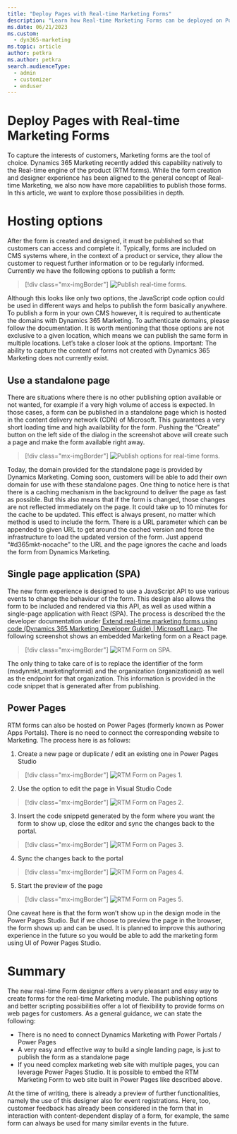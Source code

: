 ```yaml
---
title: "Deploy Pages with Real-time Marketing Forms"
description: "Learn how Real-time Marketing Forms can be deployed on Power Pages and other destinations"
ms.date: 06/21/2023
ms.custom: 
  - dyn365-marketing
ms.topic: article
author: petkra
ms.author: petkra
search.audienceType: 
  - admin
  - customizer
  - enduser
---
```


# Deploy Pages with Real-time Marketing Forms

To capture the interests of customers, Marketing forms are the tool of choice. Dynamics 365 Marketing recently added this capability natively to the Real-time engine of the product (RTM forms). While the form creation and designer experience has been aligned to the general concept of Real-time Marketing, we also now have more capabilities to publish those forms. In this article, we want to explore those possibilities in depth. 

# Hosting options

After the form is created and designed, it must be published so that customers can access and complete it. Typically, forms are included on CMS systems where, in the context of a product or service, they allow the customer to request further information or to be regularly informed.
Currently we have the following options to publish a form:

> [!div class="mx-imgBorder"]
> ![Publish real-time forms.](media/real-time-marketing-forms-publishing1.png "Publish real-time forms")

Although this looks like only two options, the JavaScript code option could be used in different ways and helps to publish the form basically anywhere. To publish a form in your own CMS however, it is required to authenticate the domains with Dynamics 365 Marketing. To authenticate domains, please follow the documentation.
It is worth mentioning that those options are not exclusive to a given location, which means we can publish the same form in multiple locations. Let’s take a closer look at the options. 
Important: The ability to capture the content of forms not created with Dynamics 365 Marketing does not currently exist.

## Use a standalone page

There are situations where there is no other publishing option available or not wanted, for example if a very high volume of access is expected. In those cases, a form can be published in a standalone page which is hosted in the content delivery network (CDN) of Microsoft. This guarantees a very short loading time and high availability for the form. Pushing the “Create” button on the left side of the dialog in the screenshot above will create such a page and make the form available right away. 

> [!div class="mx-imgBorder"]
> ![Publish options for real-time forms.](media/real-time-marketing-forms-publishing-options.png "Publish options for real-time forms")

Today, the domain provided for the standalone page is provided by Dynamics Marketing. Coming soon, customers will be able to add their own domain for use with these standalone pages.
One thing to notice here is that there is a caching mechanism in the background to deliver the page as fast as possible. But this also means that if the form is changed, those changes are not reflected immediately on the page. It could take up to 10 minutes for the cache to be updated. This effect is always present, no matter which method is used to include the form.
There is a URL parameter which can be appended to given URL to get around the cached version and force the infrastructure to load the updated version of the form. Just append “#d365mkt-nocache” to the URL and the page ignores the cache and loads the form from Dynamics Marketing. 

## Single page application (SPA)

The new form experience is designed to use a JavaScript API to use various events to change the behaviour of the form. This design also allows the form to be included and rendered via this API, as well as used within a single-page application with React (SPA). The process is described the the developer documentation under [Extend real-time marketing forms using code (Dynamics 365 Marketing Developer Guide) | Microsoft Learn](real-time-marketing-business-units.md#enabling-business-unit-scopes-in-real-time-marketing). The following screenshot shows an embedded Marketing form on a React page. 

> [!div class="mx-imgBorder"]
> ![RTM Form on SPA.](media/real-time-marketing-forms-spa.png "RTM Form on SPA")

The only thing to take care of is to replace the identifier of the form (msdynmkt_marketingformid) and the organization (organizationid) as well as the endpoint for that organization. This information is provided in the code snippet that is generated after from publishing. 

## Power Pages

RTM forms can also be hosted on Power Pages (formerly known as Power Apps Portals). There is no need to connect the corresponding website to Marketing. The process here is as follows: 

1. Create a new page or duplicate / edit an existing one in Power Pages Studio 

> [!div class="mx-imgBorder"]
> ![RTM Form on Pages 1.](media/real-time-marketing-forms-pages1.png "RTM Form on Pages 1")

2. Use the option to edit the page in Visual Studio Code 

> [!div class="mx-imgBorder"]
> ![RTM Form on Pages 2.](media/real-time-marketing-forms-pages2.png "RTM Form on Pages 2")

3. Insert the code snippetd generated by the form where you want the form to show up, close the editor and sync the changes back to the portal. 

> [!div class="mx-imgBorder"]
> ![RTM Form on Pages 3.](media/real-time-marketing-forms-pages3.png "RTM Form on Pages 3")

4. Sync the changes back to the portal 

> [!div class="mx-imgBorder"]
> ![RTM Form on Pages 4.](media/real-time-marketing-forms-pages4.png "RTM Form on Pages 4")

5. Start the preview of the page

> [!div class="mx-imgBorder"]
> ![RTM Form on Pages 5.](media/real-time-marketing-forms-pages5.png "RTM Form on Pages 5")

One caveat here is that the form won’t show up in the design mode in the Power Pages Studio. But if we choose to preview the page in the browser, the form shows up and can be used. It is planned to improve this authoring experience in the future so you would be able to add the marketing form using UI of Power Pages Studio.

# Summary

The new real-time Form designer offers a very pleasant and easy way to create forms for the real-time Marketing module. The publishing options and better scripting possibilities offer a lot of flexibility to provide forms on web pages for customers. As a general guidance, we can state the following: 
- There is no need to connect Dynamics Marketing with Power Portals / Power Pages
- A very easy and effective way to build a single landing page, is just to publish the form as a standalone page
- If you need complex marketing web site with multiple pages, you can leverage Power Pages Studio. It is possible to embed the RTM Marketing Form to web site built in Power Pages like described above.


At the time of writing, there is already a preview of further functionalities, namely the use of this designer also for event registrations. Here, too, customer feedback has already been considered in the form that in interaction with content-dependent display of a form, for example, the same form can always be used for many similar events in the future.
